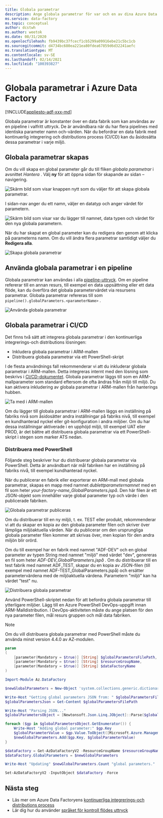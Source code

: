 ```yaml
---
title: Globala parametrar
description: Ange globala parametrar för var och en av dina Azure Data Factory miljöer
ms.service: data-factory
ms.topic: conceptual
author: dcstwh
ms.author: weetok
ms.date: 08/31/2020
ms.openlocfilehash: fb9439bc37fcecf1cb5299a09916ebe21c5bc1cb
ms.sourcegitcommit: d4734bc680ea221ea80fdea67859d6d32241aefc
ms.translationtype: MT
ms.contentlocale: sv-SE
ms.lasthandoff: 02/14/2021
ms.locfileid: "100393827"
---
```

# <a name="global-parameters-in-azure-data-factory"></a>Globala parametrar i Azure Data Factory

[!INCLUDE[appliesto-adf-xxx-md](includes/appliesto-adf-xxx-md.md)]

Globala parametrar är konstanter över en data fabrik som kan användas av en pipeline i valfritt uttryck. De är användbara när du har flera pipelines med identiska parameter namn och-värden. När du befordrar en data fabrik med kontinuerlig integrering och distributions process (CI/CD) kan du åsidosätta dessa parametrar i varje miljö. 

## <a name="creating-global-parameters"></a>Globala parametrar skapas

Om du vill skapa en global parameter går du till fliken *globala parametrar* i avsnittet *Hantera* . Välj **ny** för att öppna sidan för skapande av sidan – navigering.

![Skärm bild som visar knappen nytt som du väljer för att skapa globala parametrar.](media/author-global-parameters/create-global-parameter-1.png)

I sidan-nav anger du ett namn, väljer en datatyp och anger värdet för parametern.

![Skärm bild som visar var du lägger till namnet, data typen och värdet för den nya globala parametern.](media/author-global-parameters/create-global-parameter-2.png)

När du har skapat en global parameter kan du redigera den genom att klicka på parameterns namn. Om du vill ändra flera parametrar samtidigt väljer du **Redigera alla**.

![Skapa globala parametrar](media/author-global-parameters/create-global-parameter-3.png)

## <a name="using-global-parameters-in-a-pipeline"></a>Använda globala parametrar i en pipeline

Globala parametrar kan användas i alla [pipeline-uttryck](control-flow-expression-language-functions.md). Om en pipeline refererar till en annan resurs, till exempel en data uppsättning eller ett data flöde, kan du överföra det globala parametervärdet via resursens parametrar. Globala parametrar refereras till som `pipeline().globalParameters.<parameterName>` .

![Använda globala parametrar](media/author-global-parameters/expression-global-parameters.png)

## <a name="global-parameters-in-cicd"></a><a name="cicd"></a> Globala parametrar i CI/CD

Det finns två sätt att integrera globala parametrar i den kontinuerliga integrerings-och distributions lösningen:

* Inkludera globala parametrar i ARM-mallen
* Distribuera globala parametrar via ett PowerShell-skript

I de flesta användnings fall rekommenderar vi att du inkluderar globala parametrar i ARM-mallen. Detta integreras internt med den lösning som beskrivs i [CI/CD-dokumentet](continuous-integration-deployment.md). Globala parametrar läggs till som en ARM-mallparameter som standard eftersom de ofta ändras från miljö till miljö. Du kan aktivera inkludering av globala parametrar i ARM-mallen från hanterings hubben.

![Ta med i ARM-mallen](media/author-global-parameters/include-arm-template.png)

Om du lägger till globala parametrar i ARM-mallen läggs en inställning på fabriks nivå som åsidosätter andra inställningar på fabriks nivå, till exempel en kundhanterad nyckel eller git-konfiguration i andra miljöer. Om du har dessa inställningar aktiverade i en upphöjd miljö, till exempel UAT eller PROD, är det bättre att distribuera globala parametrar via ett PowerShell-skript i stegen som marker ATS nedan.

### <a name="deploying-using-powershell"></a>Distribuera med PowerShell

Följande steg beskriver hur du distribuerar globala parametrar via PowerShell. Detta är användbart när mål fabriken har en inställning på fabriks nivå, till exempel kundhanterad nyckel.

När du publicerar en fabrik eller exporterar en ARM-mall med globala parametrar, skapas en mapp med namnet *dublettparameternamnet* med en fil som heter *your-factory-name_GlobalParameters.jspå*. Den här filen är ett JSON-objekt som innehåller varje global parameter typ och värde i den publicerade fabriken.

![Globala parametrar publiceras](media/author-global-parameters/global-parameters-adf-publish.png)

Om du distribuerar till en ny miljö, t. ex. TEST eller produkt, rekommenderar vi att du skapar en kopia av den globala parameter filen och skriver över lämpliga miljöaktuella värden. När du publicerar om den ursprungliga globala parameter filen kommer att skrivas över, men kopian för den andra miljön blir orörd.

Om du till exempel har en fabrik med namnet "ADF-DEV" och en global parameter av typen String med namnet "miljö" med värdet "dev", genereras en fil som heter *ADF-DEV_GlobalParameters.jspå* . Om du distribuerar till en test fabrik med namnet ADF_TEST, skapar du en kopia av JSON-filen (till exempel med namnet ADF-TEST_GlobalParameters.jspå) och ersätter parametervärdena med de miljöaktuella värdena. Parametern "miljö" kan ha värdet "test" nu. 

![Distribuera globala parametrar](media/author-global-parameters/powershell-task.png)

Använd PowerShell-skriptet nedan för att befordra globala parametrar till ytterligare miljöer. Lägg till en Azure PowerShell DevOps-uppgift innan ARM-Malldistribution. I DevOps-aktiviteten måste du ange platsen för den nya parameter filen, mål resurs gruppen och mål data fabriken.

> [!NOTE]
> Om du vill distribuera globala parametrar med PowerShell måste du använda minst version 4.4.0 av AZ-modulen.

```powershell
param
(
    [parameter(Mandatory = $true)] [String] $globalParametersFilePath,
    [parameter(Mandatory = $true)] [String] $resourceGroupName,
    [parameter(Mandatory = $true)] [String] $dataFactoryName
)

Import-Module Az.DataFactory

$newGlobalParameters = New-Object 'system.collections.generic.dictionary[string,Microsoft.Azure.Management.DataFactory.Models.GlobalParameterSpecification]'

Write-Host "Getting global parameters JSON from: " $globalParametersFilePath
$globalParametersJson = Get-Content $globalParametersFilePath

Write-Host "Parsing JSON..."
$globalParametersObject = [Newtonsoft.Json.Linq.JObject]::Parse($globalParametersJson)

foreach ($gp in $globalParametersObject.GetEnumerator()) {
    Write-Host "Adding global parameter:" $gp.Key
    $globalParameterValue = $gp.Value.ToObject([Microsoft.Azure.Management.DataFactory.Models.GlobalParameterSpecification])
    $newGlobalParameters.Add($gp.Key, $globalParameterValue)
}

$dataFactory = Get-AzDataFactoryV2 -ResourceGroupName $resourceGroupName -Name $dataFactoryName
$dataFactory.GlobalParameters = $newGlobalParameters

Write-Host "Updating" $newGlobalParameters.Count "global parameters."

Set-AzDataFactoryV2 -InputObject $dataFactory -Force
```

## <a name="next-steps"></a>Nästa steg

* Läs mer om Azure Data Factoryens [kontinuerliga integrerings-och distributions process](continuous-integration-deployment.md)
* Lär dig hur du använder [språket för kontroll flödes uttryck](control-flow-expression-language-functions.md)
